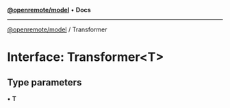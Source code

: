 [**@openremote/model**](../README.md) • **Docs**

***

[@openremote/model](../globals.md) / Transformer

# Interface: Transformer\<T\>

## Type parameters

• **T**
